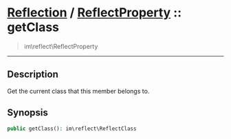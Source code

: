 # [Reflection](reflect.md) / [ReflectProperty](reflect-ReflectProperty.md) :: getClass
 > im\reflect\ReflectProperty
____

## Description
Get the current class that this member belongs to.

## Synopsis
```php
public getClass(): im\reflect\ReflectClass
```
